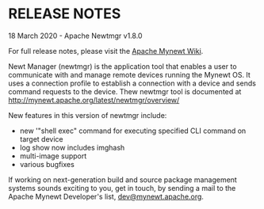 # RELEASE NOTES

18 March 2020 - Apache Newtmgr v1.8.0

For full release notes, please visit the
[Apache Mynewt Wiki](https://cwiki.apache.org/confluence/display/MYNEWT/Release+Notes).

Newt Manager (newtmgr) is the application tool that enables a user to communicate with and manage
remote devices running the Mynewt OS. It uses a connection profile to establish a connection with
a device and sends command requests to the device.
Thew newtmgr tool is documented at http://mynewt.apache.org/latest/newtmgr/overview/

New features in this version of newtmgr include:

* new '"shell exec" command for executing specified CLI command on target device
* log show now includes imghash
* multi-image support
* various bugfixes

If working on next-generation build and source package management systems
sounds exciting to you, get in touch, by sending a mail to the Apache Mynewt
Developer's list, dev@mynewt.apache.org.
